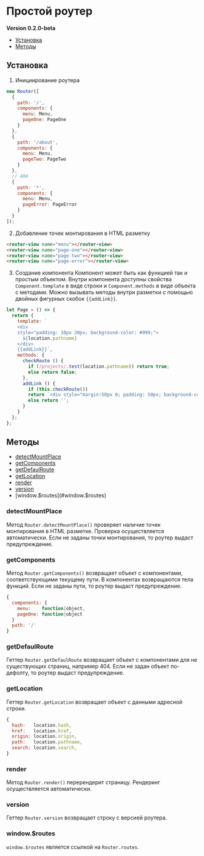# Простой роутер

**Version 0.2.0-beta**



* [Установка](#установка)
* [Методы](#методы)




## Установка

1. Инициирование роутера
```javascript
new Router([
  {
    path: '/',
    components: {
      menu: Menu,
      pageOne: PageOne
    }
  },
  {
    path: '/about',
    components: {
      menu: Menu,
      pageTwo: PageTwo
    }
  },
  // 404
  {
    path: '*',
    components: {
      menu: Menu,
      pageError: PageError
    }
  }
]);
```

2. Добавление точек монтирования в HTML разметку
```html
<router-view name="menu"></router-view>
<router-view name="page-one"></router-view>
<router-view name="page-two"></router-view>
<router-view name="page-error"></router-view>
```

3. Создание компонента
Компонент может быть как функцией так и простым объектом. Внутри компонента доступны свойства `Component.template` в виде строки и `Component.methods` в виде объекта с методами. Можно вызывать методы внутри разметки с помощью двойных фигурных скобок `{{addLink}}`.
```javascript
let Page = () => {
  return {
    template: `
    <div
    style="padding: 10px 20px; background-color: #999;">
      ${location.pathname}
    </div>
    {{addLink}}`,
    methods: {
      checkRoute () {
        if (/projects/.test(location.pathname)) return true;
        else return false;
      },
      addLink () {
        if (this.checkRoute())
        return `<div style="margin:50px 0; padding: 50px; background-color:grey; height:150px; color: white;">Project</li>`;
        else return '';
      }
    }
  };
};
```



## Методы

* [detectMountPlace](#detectMountPlace)
* [getComponents](#getComponents)
* [getDefaulRoute](#getDefaulRoute)
* [getLocation](#getLocation)
* [render](#render)
* [version](#version)
* [window.$routes](#window.$routes)




### detectMountPlace

Метод `Router.detectMountPlace()` проверяет наличие точек монтирования в HTML разметке. Проверка осуществляется автоматически. Если не заданы точки монтирования, то роутер выдаст предупреждение.



### getComponents

Метод `Router.getComponents()` возвращает объект с компонентами, соответствующими текущему пути. В компонентах возвращаются тела функций. Если не заданы пути, то роутер выдаст предупреждение.
```javascript
{
  components: {
    menu:    function|object,
    pageOne: function|object
  }
  path: '/'
}
```



### getDefaulRoute

Геттер `Router.getDefaulRoute` возвращает объект с компонентами для не существующих страниц, например 404. Если не задан объект по-дефолту, то роутер выдаст предупреждение.



### getLocation

Геттер `Router.getLocation` возвращает объект с данными адресной строки.
```javascript
{
  hash:   location.hash,
  href:   location.href,
  origin: location.origin,
  path:   location.pathname,
  search: location.search,
}
```



### render

Метод `Router.render()` перерендерит страницу. Рендеринг осуществляется автоматически.



### version

Геттер `Router.version` возвращает строку с версией роутера.



### window.$routes

`window.$routes` является ссылкой на `Router.routes`.